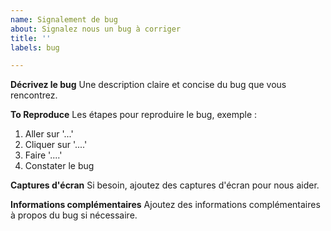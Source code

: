```yaml
---
name: Signalement de bug
about: Signalez nous un bug à corriger
title: ''
labels: bug

---
```


**Décrivez le bug**
Une description claire et concise du bug que vous rencontrez.

**To Reproduce**
Les étapes pour reproduire le bug, exemple :

1. Aller sur '...'
2. Cliquer sur '....'
3. Faire '....'
4. Constater le bug

**Captures d'écran**
Si besoin, ajoutez des captures d'écran pour nous aider.

**Informations complémentaires**
Ajoutez des informations complémentaires à propos du bug si nécessaire.

